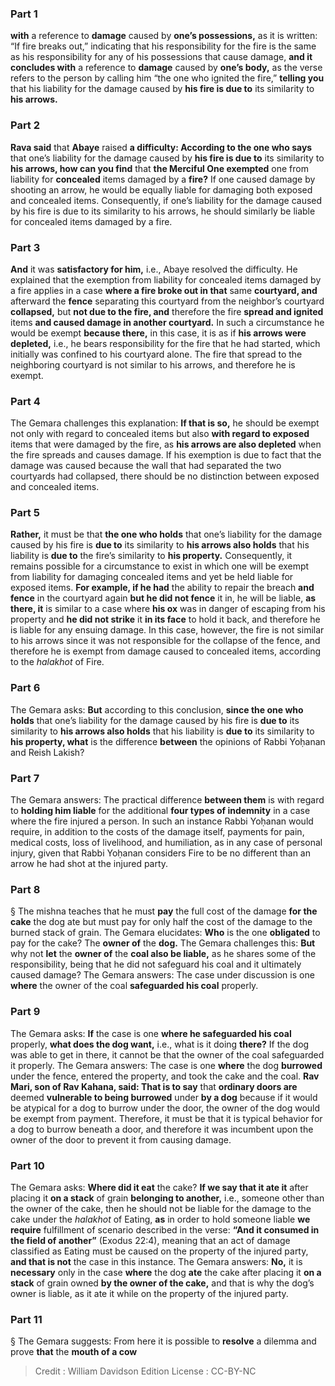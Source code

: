 
### Part 1
<b>with</b> a reference to <b>damage</b> caused by <b>one’s possessions,</b> as it is written: “If fire breaks out,” indicating that his responsibility for the fire is the same as his responsibility for any of his possessions that cause damage, <b>and it concludes with</b> a reference to <b>damage</b> caused by <b>one’s body,</b> as the verse refers to the person by calling him “the one who ignited the fire,” <b>telling you</b> that his liability for the damage caused by <b>his fire is due to</b> its similarity to <b>his arrows.</b>

### Part 2
<b>Rava said</b> that <b>Abaye</b> raised <b>a difficulty: According to the one who says</b> that one’s liability for the damage caused by <b>his fire is due to</b> its similarity to <b>his arrows, how can you find</b> that <b>the Merciful One exempted</b> one from liability for <b>concealed</b> items damaged by a <b>fire?</b> If one caused damage by shooting an arrow, he would be equally liable for damaging both exposed and concealed items. Consequently, if one’s liability for the damage caused by his fire is due to its similarity to his arrows, he should similarly be liable for concealed items damaged by a fire.

### Part 3
<b>And</b> it was <b>satisfactory for him,</b> i.e., Abaye resolved the difficulty. He explained that the exemption from liability for concealed items damaged by a fire applies in a case <b>where a fire broke out in that</b> same <b>courtyard, and</b> afterward the <b>fence</b> separating this courtyard from the neighbor’s courtyard <b>collapsed,</b> but <b>not due to the fire, and</b> therefore the fire <b>spread and ignited</b> items <b>and caused damage in another courtyard.</b> In such a circumstance he would be exempt <b>because there,</b> in this case, it is as if <b>his arrows were depleted,</b> i.e., he bears responsibility for the fire that he had started, which initially was confined to his courtyard alone. The fire that spread to the neighboring courtyard is not similar to his arrows, and therefore he is exempt.

### Part 4
The Gemara challenges this explanation: <b>If that is so,</b> he should be exempt not only with regard to concealed items but also <b>with regard to exposed</b> items that were damaged by the fire, as <b>his arrows are also depleted</b> when the fire spreads and causes damage. If his exemption is due to fact that the damage was caused because the wall that had separated the two courtyards had collapsed, there should be no distinction between exposed and concealed items.

### Part 5
<b>Rather,</b> it must be that <b>the one who holds</b> that one’s liability for the damage caused by his fire is <b>due to</b> its similarity to <b>his arrows also holds</b> that his liability is <b>due to</b> the fire’s similarity to <b>his property.</b> Consequently, it remains possible for a circumstance to exist in which one will be exempt from liability for damaging concealed items and yet be held liable for exposed items. <b>For example, if he had</b> the ability to repair the breach <b>and fence</b> in the courtyard again <b>but he did not fence</b> it in, he will be liable, <b>as there, it</b> is similar to a case where <b>his ox</b> was in danger of escaping from his property and <b>he did not strike</b> it <b>in its face</b> to hold it back, and therefore he is liable for any ensuing damage. In this case, however, the fire is not similar to his arrows since it was not responsible for the collapse of the fence, and therefore he is exempt from damage caused to concealed items, according to the <i>halakhot</i> of Fire.

### Part 6
The Gemara asks: <b>But</b> according to this conclusion, <b>since the one who holds</b> that one’s liability for the damage caused by his fire is <b>due to</b> its similarity to <b>his arrows also holds</b> that his liability is <b>due to</b> its similarity to <b>his property, what</b> is the difference <b>between</b> the opinions of Rabbi Yoḥanan and Reish Lakish?

### Part 7
The Gemara answers: The practical difference <b>between them</b> is with regard to <b>holding him liable</b> for the additional <b>four types of indemnity</b> in a case where the fire injured a person. In such an instance Rabbi Yoḥanan would require, in addition to the costs of the damage itself, payments for pain, medical costs, loss of livelihood, and humiliation, as in any case of personal injury, given that Rabbi Yoḥanan considers Fire to be no different than an arrow he had shot at the injured party.

### Part 8
§ The mishna teaches that he must <b>pay</b> the full cost of the damage <b>for the cake</b> the dog ate but must pay for only half the cost of the damage to the burned stack of grain. The Gemara elucidates: <b>Who</b> is the one <b>obligated</b> to pay for the cake? The <b>owner of</b> the <b>dog.</b> The Gemara challenges this: <b>But</b> why not <b>let</b> the <b>owner of</b> the <b>coal also be liable,</b> as he shares some of the responsibility, being that he did not safeguard his coal and it ultimately caused damage? The Gemara answers: The case under discussion is one <b>where</b> the owner of the coal <b>safeguarded his coal</b> properly.

### Part 9
The Gemara asks: <b>If</b> the case is one <b>where he safeguarded his coal</b> properly, <b>what does the dog want,</b> i.e., what is it doing <b>there?</b> If the dog was able to get in there, it cannot be that the owner of the coal safeguarded it properly. The Gemara answers: The case is one <b>where</b> the dog <b>burrowed</b> under the fence, entered the property, and took the cake and the coal. <b>Rav Mari, son of Rav Kahana, said: That is to say</b> that <b>ordinary doors are</b> deemed <b>vulnerable to being burrowed</b> under <b>by a dog</b> because if it would be atypical for a dog to burrow under the door, the owner of the dog would be exempt from payment. Therefore, it must be that it is typical behavior for a dog to burrow beneath a door, and therefore it was incumbent upon the owner of the door to prevent it from causing damage.

### Part 10
The Gemara asks: <b>Where did it eat</b> the cake? <b>If we say that it ate it</b> after placing it <b>on a stack</b> of grain <b>belonging to another,</b> i.e., someone other than the owner of the cake, then he should not be liable for the damage to the cake under the <i>halakhot</i> of Eating, <b>as</b> in order to hold someone liable <b>we require</b> fulfillment of scenario described in the verse: <b>“And it consumed in the field of another”</b> (Exodus 22:4), meaning that an act of damage classified as Eating must be caused on the property of the injured party, <b>and that is not</b> the case in this instance. The Gemara answers: <b>No,</b> it is <b>necessary</b> only in the case <b>where</b> the dog <b>ate</b> the cake after placing it <b>on a stack</b> of grain owned <b>by the owner of the cake,</b> and that is why the dog’s owner is liable, as it ate it while on the property of the injured party.

### Part 11
§ The Gemara suggests: From here it is possible to <b>resolve</b> a dilemma and prove <b>that</b> the <b>mouth of a cow</b>

>Credit : William Davidson Edition
>License : CC-BY-NC